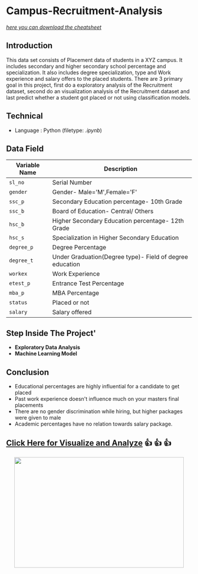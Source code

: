 # Campus-Recruitment-Analysis 
[*here you can download the cheatsheet*](https://www.kaggle.com/benroshan/factors-affecting-campus-placement) 

## Introduction 
This data set consists of Placement data of students in a XYZ campus. It includes secondary and higher secondary school percentage and specialization. It also includes degree specialization, type and Work experience and salary offers to the placed students. There are 3 primary goal in this project, first do a exploratory analysis of the Recruitment dataset, second do an visualization analysis of the Recruitment dataset and last predict whether a student got placed or not using classification models. 

## Technical
- Language : Python (filetype: *.ipynb*)

## Data Field

| Variable Name | Description |
| --- | --- |
| `sl_no` | Serial Number |
| `gender` | Gender- Male='M',Female='F' |
| `ssc_p` | Secondary Education percentage- 10th Grade |
| `ssc_b` | Board of Education- Central/ Others |
| `hsc_b` | Higher Secondary Education percentage- 12th Grade |
| `hsc_s` | Specialization in Higher Secondary Education |
| `degree_p` | Degree Percentage |
| `degree_t` | Under Graduation(Degree type)- Field of degree education |
| `workex` | Work Experience |
| `etest_p` | Entrance Test Percentage |
| `mba_p` | MBA Percentage |
| `status` | Placed or not |
| `salary` | Salary offered | 

## Step Inside The Project'
- **Exploratory Data Analysis**
- **Machine Learning Model**

## Conclusion
- Educational percentages are highly influential for a candidate to get placed
- Past work experience doesn't influence much on your masters final placements
- There are no gender discrimination while hiring, but higher packages were given to male
- Academic percentages have no relation towards salary package.

## [Click Here  for Visualize and Analyze](https://arienugroho050396.github.io/project11.html) :thumbsup: :thumbsup: :thumbsup:
<p align="center">
  <img width="460" height="300" src="https://www.icegif.com/wp-content/uploads/icegif-1436.gif">
</p>

 
